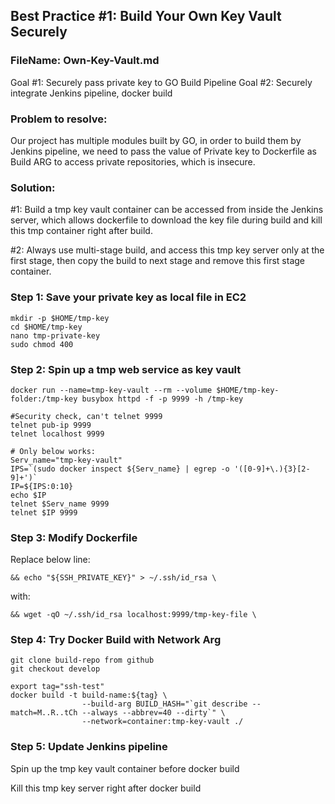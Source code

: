 ## Best Practice #1: Build Your Own Key Vault Securely  
### FileName: Own-Key-Vault.md
Goal #1: Securely pass private key to GO Build Pipeline
Goal #2: Securely integrate Jenkins pipeline, docker build 

### Problem to resolve: 
Our project has multiple modules built by GO, in order to build them by Jenkins pipeline, we need to pass the value of Private key to Dockerfile as Build ARG to access private repositories, which is insecure.

### Solution:

#1: Build a tmp key vault container can be accessed from inside the Jenkins server, which allows dockerfile to download the key file during build and kill this tmp container right after build. 

#2: Always use multi-stage build, and access this tmp key server only at the first stage, then copy the build to next stage and remove this first stage container.


### Step 1: Save your private key as local file in EC2
```
mkdir -p $HOME/tmp-key
cd $HOME/tmp-key
nano tmp-private-key
sudo chmod 400 
```
### Step 2: Spin up a tmp web service as key vault
```
docker run --name=tmp-key-vault --rm --volume $HOME/tmp-key-folder:/tmp-key busybox httpd -f -p 9999 -h /tmp-key

#Security check, can't telnet 9999
telnet pub-ip 9999
telnet localhost 9999

# Only below works:
Serv_name="tmp-key-vault"
IPS=`(sudo docker inspect ${Serv_name} | egrep -o '([0-9]+\.){3}[2-9]+')`
IP=${IPS:0:10}
echo $IP
telnet $Serv_name 9999
telnet $IP 9999
```
### Step 3: Modify Dockerfile
Replace below line:
```
&& echo "${SSH_PRIVATE_KEY}" > ~/.ssh/id_rsa \
```
with:
```
&& wget -qO ~/.ssh/id_rsa localhost:9999/tmp-key-file \
```

### Step 4: Try Docker Build with Network Arg
```
git clone build-repo from github
git checkout develop

export tag="ssh-test"
docker build -t build-name:${tag} \
                --build-arg BUILD_HASH="`git describe --match=M..R..tCh --always --abbrev=40 --dirty`" \
                --network=container:tmp-key-vault ./
```

### Step 5:  Update Jenkins pipeline

Spin up the tmp key vault container before docker build

Kill this tmp key server right after docker build
